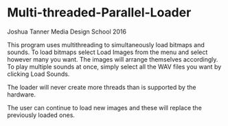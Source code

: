 # Multi-threaded-Parallel-Loader
Joshua Tanner
Media Design School 2016

This program uses multithreading to simultaneously load bitmaps and sounds.
To load bitmaps select Load Images from the menu and select however many
you want. The images will arrange themselves accordingly. To play multiple 
sounds at once, simply select all the WAV files you want by clicking Load 
Sounds. 

The loader will never create more threads than is supported by the hardware. 

The user can continue to load new images and these will replace the previously
loaded ones. 



